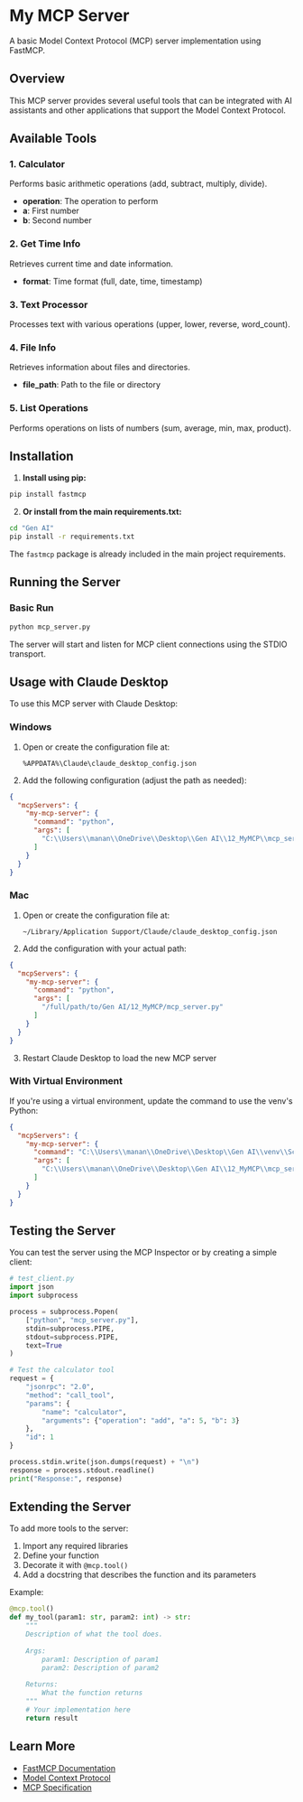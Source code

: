 # My MCP Server

A basic Model Context Protocol (MCP) server implementation using FastMCP.

## Overview

This MCP server provides several useful tools that can be integrated with AI assistants and other applications that support the Model Context Protocol.

## Available Tools

### 1. Calculator
Performs basic arithmetic operations (add, subtract, multiply, divide).
- **operation**: The operation to perform
- **a**: First number
- **b**: Second number

### 2. Get Time Info
Retrieves current time and date information.
- **format**: Time format (full, date, time, timestamp)

### 3. Text Processor
Processes text with various operations (upper, lower, reverse, word_count).

### 4. File Info
Retrieves information about files and directories.
- **file_path**: Path to the file or directory

### 5. List Operations
Performs operations on lists of numbers (sum, average, min, max, product).

## Installation

1. **Install using pip:**
```bash
pip install fastmcp
```

2. **Or install from the main requirements.txt:**
```bash
cd "Gen AI"
pip install -r requirements.txt
```

The `fastmcp` package is already included in the main project requirements.

## Running the Server

### Basic Run
```bash
python mcp_server.py
```

The server will start and listen for MCP client connections using the STDIO transport.

## Usage with Claude Desktop

To use this MCP server with Claude Desktop:

### Windows
1. Open or create the configuration file at:
   ```
   %APPDATA%\Claude\claude_desktop_config.json
   ```

2. Add the following configuration (adjust the path as needed):
```json
{
  "mcpServers": {
    "my-mcp-server": {
      "command": "python",
      "args": [
        "C:\\Users\\manan\\OneDrive\\Desktop\\Gen AI\\12_MyMCP\\mcp_server.py"
      ]
    }
  }
}
```

### Mac
1. Open or create the configuration file at:
   ```
   ~/Library/Application Support/Claude/claude_desktop_config.json
   ```

2. Add the configuration with your actual path:
```json
{
  "mcpServers": {
    "my-mcp-server": {
      "command": "python",
      "args": [
        "/full/path/to/Gen AI/12_MyMCP/mcp_server.py"
      ]
    }
  }
}
```

3. Restart Claude Desktop to load the new MCP server

### With Virtual Environment
If you're using a virtual environment, update the command to use the venv's Python:

```json
{
  "mcpServers": {
    "my-mcp-server": {
      "command": "C:\\Users\\manan\\OneDrive\\Desktop\\Gen AI\\venv\\Scripts\\python.exe",
      "args": [
        "C:\\Users\\manan\\OneDrive\\Desktop\\Gen AI\\12_MyMCP\\mcp_server.py"
      ]
    }
  }
}
```

## Testing the Server

You can test the server using the MCP Inspector or by creating a simple client:

```python
# test_client.py
import json
import subprocess

process = subprocess.Popen(
    ["python", "mcp_server.py"],
    stdin=subprocess.PIPE,
    stdout=subprocess.PIPE,
    text=True
)

# Test the calculator tool
request = {
    "jsonrpc": "2.0",
    "method": "call_tool",
    "params": {
        "name": "calculator",
        "arguments": {"operation": "add", "a": 5, "b": 3}
    },
    "id": 1
}

process.stdin.write(json.dumps(request) + "\n")
response = process.stdout.readline()
print("Response:", response)
```

## Extending the Server

To add more tools to the server:

1. Import any required libraries
2. Define your function
3. Decorate it with `@mcp.tool()`
4. Add a docstring that describes the function and its parameters

Example:
```python
@mcp.tool()
def my_tool(param1: str, param2: int) -> str:
    """
    Description of what the tool does.
    
    Args:
        param1: Description of param1
        param2: Description of param2
    
    Returns:
        What the function returns
    """
    # Your implementation here
    return result
```

## Learn More

- [FastMCP Documentation](https://fastmcp.wiki/)
- [Model Context Protocol](https://modelcontextprotocol.io/)
- [MCP Specification](https://spec.modelcontextprotocol.io/)

